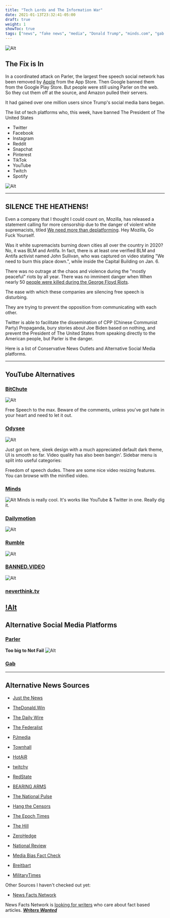 ```yaml
---
title: "Tech Lords and The Information War"
date: 2021-01-13T23:32:41-05:00
draft: true
weight: 1
showToc: true
tags: ["news", "fake news", "media", "Donald Trump", "minds.com", "gab.com", "parler.com", "bitchute.com", "conservatives", "censorship", "communism", "big tech", "socialism", "right-wing", "right of center", "conservative news", "alternative news", "silent majority", "Donald Trump", "Donald Trump Jr", "Rush Limbaugh", "Pro Life", "Christian",  "MAGA", "fascism", "globalists", "cabal", "conspiracy", "YouTube alternative", "alt-tech", "free speech", "constitution", "Antifa", "BLM", "Black Lives Matter", "Mostly Peaceful Protests", "Riots", "Hypocricy", "protonmail", "vpn", "quit facebook", "quit twitter", "", "George Soros", "Alex Jones", "Tucker Carlson", "Ben Shapiro", "Gab", "Parler", "bitchute", "libertarian", "odysee.com", "lbry", "rumble", "quit apple", "quit google", "thepostmillenial", "2020 election", "election 2020", "hysteria", "crime", "gun control", "Hillary Clinton", "Joe Biden", "Kamala Harris", "bias", "fake news", "Andrew Cuomo", "CNN", "MSNBC", "Fox News"]
---
```


![Alt](/posts/images/parler-goneforlong.png "message from Parler regarding their banishment from the internet by communist Tech-Lords")

## The Fix is In

In a coordinated attack on Parler, the largest free speech social network has been removed by [Apple](https://nlpc.org/2020/12/30/report-uighur-slaves-forced-to-work-in-apple-suppliers-factory/) from the App Store. Then Google banned them from the Google Play Store. But people were still using Parler on the web. So they cut them off at the source, and Amazon pulled their servers. 

It had gained over one million users since Trump's social media bans began.

The list of tech platforms who, this week, have banned The President of The United States
- Twitter
- Facebook
- Instagram
- Reddit
- Snapchat
- Pinterest
- TikTok
- YouTube
- Twitch
- Spotify


![Alt](/posts/images/techcrunch.png "TechCrunch headline about banning of Donald Trump")

----

## SILENCE THE HEATHENS!
Even a company that I thought I could count on, Mozilla, has released a statement calling for more censorship due to the danger of violent white supremacists, titled [We need more than deplatforming](https://blog.mozilla.org/blog/2021/01/08/we-need-more-than-deplatforming/). 
Hey Mozilla, Go Fuck Yourself.

Was it white supremacists burning down cities all over the country in 2020? No, it was BLM and Antifa. In fact, there is at least one verified BLM and Antifa activist named John Sullivan, who was captured on video stating "We need to burn this place down.", while inside the Capital Building on Jan. 6.

There was no outrage at the chaos and violence during the "mostly peaceful" riots by all year. There was no imminent danger when When nearly 50 [people were killed during the George Floyd Riots](https://pjmedia.com/news-and-politics/tyler-o-neil/2020/07/05/say-their-names-20-people-killed-in-the-george-floyd-riots-n592577).


The ease with which these companies are silencing free speech is disturbing.

They are trying to prevent the opposition from communicating with each other.
 
Twitter is able to facilitate the dissemination of CPP (Chinese Communist Party) Propaganda, bury stories about Joe Biden based on nothing, and prevent the President of The United States from speaking directly to the American people, but Parler is the danger.

Here is a list of Conservative News Outlets and Alternative Social Media platforms. 

---

## YouTube Alternatives

### [BitChute](https://bitchute.com)
![Alt](/posts/images/bitchute.png "image of bitchute.com home screen")

Free Speech to the max. 
Beware of the comments, unless you've got hate in your heart and need to let it out.

### [Odysee](https://odysee.com)
![Alt](/posts/images/odysee-dogs.png "a dog video channel on odysee.com")

Just got on here, sleek design with a much appreciated default dark theme, UI is smooth so far. Video quality has also been bangin'.
Sidebar menu is split into useful categories:

Freedom of speech dudes.
There are some nice video resizing features. You can browse with the minified video. 

### [Minds](https://minds.com)
![Alt](/posts/images/minds.png "image of minds.com home screen")
Minds is really cool. It's works like YouTube & Twitter in one.
Really dig it.

### [Dailymotion](https://dailymotion.com)
![Alt](/posts/images/dailymotion.png "screen capture of dailymotion.com")

### [Rumble](https://rumble.com)
![Alt](/posts/images/rumble.png "image of a beaver chewing through a thick poplar tree limb in seconds on rumble.com")

### [BANNED.VIDEO](https://banned.video)
![Alt](/posts/images/banned.video.png "screen capture of banned.video")

### [neverthink.tv](https://neverthink.tv)
[!Alt](/posts/images/neverthink.png)
---

## Alternative Social Media Platforms

### [Parler](https://parler.com)
**Too big to Not Fail**
![Alt](/posts/images/parler404.png "server error on parler.com after Amazon removed servers.")

### [Gab](https://gab/com)

---
## Alternative News Sources

- [Just the News](https://justthenews.com)

- [TheDonald.Win](https://thedonald.win)

- [The Daily Wire](https://dailywire.com)

- [The Federalist](https://thefederalist.com)

- [PJmedia](https://pjmedia.com/news-and-politics) 

- [Townhall](https://townhall.com)

- [HotAiR](https://hotair.com)

- [twitchy](https://twitchy.com)

- [RedState](https://redstate.com/alexparker/2021/01/10/science-study-racism-victim-trauma-lsd-acid-mushrooms-psychotropics-drugs-education-prevention-policy-n307880)  

- [BEARING ARMS](https://bearingarms.com) 

- [The National Pulse](https://thenationalpulse.com/breaking/ex-capitol-police-chief-says-pelosi-mcconnells-sergeants-at-arms-refused-security-measures-while-new-timeline-proves-trump-incitement-claims-bogus/)

- [Hang the Censors](https://www.hangthecensors.com/488150.html)

- [The Epoch Times](https://theepochtimes.com)

- [The Hill](https://thehill.com)

- [ZeroHedge](https://zerohedge.com)

- [National Review](https://nationalreview.com)

- [Media Bias Fact Check](https://mediabiasfactcheck.com)      

- [Breitbart](https://breitbart.com)

- [MilitaryTimes](https://www.militarytimes.com/news/your-military/)


Other Sources I haven't checked out yet:
- [News Facts Network](https://newsfactsnetwork.com/2021/01/08/the-latest-fact-checks-curated-by-media-bias-fact-check-1-8-2021/)

News Facts Network is [looking for writers](https://newsfactsnetwork.com/writers-wanted/) who care about fact based articles.
***[Writers Wanted](https://newsfactsnetwork.com/writers-wanted/)***
